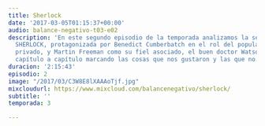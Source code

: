 ```yaml
---
title: Sherlock
date: '2017-03-05T01:15:37+00:00'
audio: balance-negativo-t03-e02
description: 'En este segundo episodio de la temporada analizamos la serie británica
  SHERLOCK, protagonizada por Benedict Cumberbatch en el rol del popular detective
  privado, y Martin Freeman como su fiel asociado, el buen doctor Watson. Recorreremos
  capítulo a capítulo marcando las cosas que nos gustaron y las que no. ¡Que lo disfruten! '
duracion: '2:15:43'
episodio: 2
image: "/2017/03/C3W8E8lXAAAoTjf.jpg"
mixcloudurl: https://www.mixcloud.com/balancenegativo/sherlock/
subtitle: ''
temporada: 3

---
```


